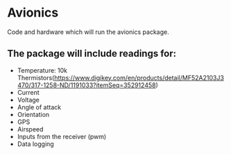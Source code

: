 # Avionics
Code and hardware which will run the avionics package.

## The package will include readings for:
- Temperature: 10k Thermistors(https://www.digikey.com/en/products/detail/MF52A2103J3470/317-1258-ND/1191033?itemSeq=352912458)
- Current
- Voltage
- Angle of attack
- Orientation
- GPS
- Airspeed
- Inputs from the receiver (pwm)
- Data logging

